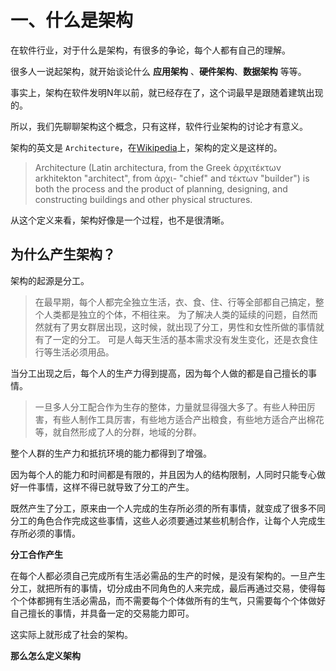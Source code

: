 # 一、什么是架构

在软件行业，对于什么是架构，有很多的争论，每个人都有自己的理解。

很多人一说起架构，就开始谈论什么 **应用架构** 、**硬件架构**、**数据架构** 等等。

事实上，架构在软件发明N年以前，就已经存在了，这个词最早是跟随着建筑出现的。

所以，我们先聊聊架构这个概念，只有这样，软件行业架构的讨论才有意义。

架构的英文是 `Architecture`，在[Wikipedia](https://en.wikipedia.org/wiki/Architecture)上，架构的定义是这样的。

> Architecture (Latin architectura, from the Greek ἀρχιτέκτων arkhitekton "architect", from ἀρχι- "chief" and τέκτων "builder") is both the process and the product of planning, designing, and constructing buildings and other physical structures.

从这个定义来看，架构好像是一个过程，也不是很清晰。

## 为什么产生架构？

架构的起源是分工。

> 在最早期，每个人都完全独立生活，衣、食、住、行等全部都自己搞定，整个人类都是独立的个体，不相往来。
> 为了解决人类的延续的问题，自然而然就有了男女群居出现，这时候，就出现了分工，男性和女性所做的事情就有了一定的分工。
> 可是人每天生活的基本需求没有发生变化，还是衣食住行等生活必须用品。


当分工出现之后，每个人的生产力得到提高，因为每个人做的都是自己擅长的事情。

> 一旦多人分工配合作为生存的整体，力量就显得强大多了。有些人种田厉害，有些人制作工具厉害，有些地方适合产出粮食，有些地方适合产出棉花等，就自然形成了人的分群，地域的分群。

整个人群的生产力和抵抗环境的能力都得到了增强。

因为每个人的能力和时间都是有限的，并且因为人的结构限制，人同时只能专心做好一件事情，这样不得已就导致了分工的产生。

既然产生了分工，原来由一个人完成的生存所必须的所有事情，就变成了很多不同分工的角色合作完成这些事情，这些人必须要通过某些机制合作，让每个人完成生存所必须的事情。

**分工合作产生**

在每个人都必须自己完成所有生活必需品的生产的时候，是没有架构的。一旦产生分工，就把所有的事情，切分成由不同角色的人来完成，最后再通过交易，使得每个个体都拥有生活必需品，而不需要每个个体做所有的生气，只需要每个个体做好自己擅长的事情，并具备一定的交易能力即可。

这实际上就形成了社会的架构。

**那么怎么定义架构**
